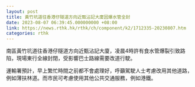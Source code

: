 ```yaml
---
layout: post
title: 黃竹坑道往香港仔隧道方向近甄沾記大廈因爆水管全封
date: 2023-08-07 06:39:45.000000000 +08:00
link: https://news.rthk.hk/rthk/ch/component/k2/1712335-20230807.htm
categories: rthk
---
```


南區黃竹坑道往香港仔隧道方向近甄沾記大廈，凌晨4時許有食水管爆裂引致路陷，現場東行全線封閉，受影響巴士路線需要改道行駛。

運輸署預計，早上繁忙時間之前都不會處理好，呼籲駕駛人士考慮改用其他道路，例如薄扶林道。而市民可考慮使用其他公共交通服務，例如港鐵。
